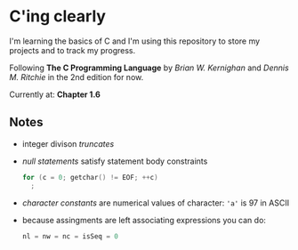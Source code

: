 # C'ing clearly

I'm learning the basics of C and I'm using this repository to store my projects
and to track my progress.

Following **The C Programming Language** by _Brian W. Kernighan_
and _Dennis M. Ritchie_ in the 2nd edition for now.

Currently at: **Chapter 1.6**

## Notes

- integer divison _truncates_

- _null statements_ satisfy statement body constraints

  ```c
  for (c = 0; getchar() != EOF; ++c)
    ;
  ```

- _character constants_ are numerical values of character: `'a'` is 97 in ASCII
- because assingments are left associating expressions you can do:
  ```c
  nl = nw = nc = isSeq = 0
  ```